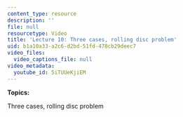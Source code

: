```yaml
---
content_type: resource
description: ''
file: null
resourcetype: Video
title: 'Lecture 10: Three cases, rolling disc problem'
uid: b1a10a33-a2c6-d2bd-51fd-478cb29deec7
video_files:
  video_captions_file: null
video_metadata:
  youtube_id: 5iTUUeKjiEM
---
```


**Topics:**

Three cases, rolling disc problem